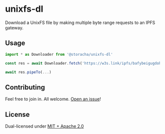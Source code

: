 # unixfs-dl

Download a UnixFS file by making multiple byte range requests to an IPFS gateway.

## Usage

```js
import * as Downloader from '@storacha/unixfs-dl'

const res = await Downloader.fetch('https://w3s.link/ipfs/bafybeigugdohnjpclc3ezehkwg4d3kkw243rdgext5czmww26hfpynlorq/HRHSweetJeremy%202024.mov')

await res.pipeTo(...)
```

## Contributing

Feel free to join in. All welcome. [Open an issue](https://github.com/storacha/unixfs-dl/issues)!

## License

Dual-licensed under [MIT + Apache 2.0](https://github.com/storacha/unixfs-dl/blob/main/LICENSE.md)
